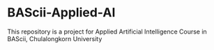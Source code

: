 # BAScii-Applied-AI
This repository is a project for Applied Artificial Intelligence Course in BAScii, Chulalongkorn University
